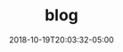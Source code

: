 ---
title: "blog"
description: "i'm write about things once in a while"
date: 2018-10-19T20:03:32-05:00
draft: false
menu:
  main:
    weight: 1
---